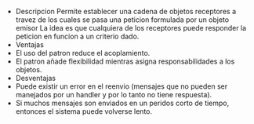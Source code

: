 * Descripcion
  Permite establecer una cadena de objetos receptores a travez de los cuales se pasa una peticion formulada por un objeto emisor
  La idea es que cualquiera de los receptores puede responder la peticion en funcion a un criterio dado.
 * Ventajas
 * El uso del patron reduce el acoplamiento.
 * El patron añade flexibilidad mientras asigna responsabilidades a los objetos.
 * Desventajas
 * Puede existir un error en el reenvio (mensajes que no pueden ser manejados por un handler y por lo tanto no tiene respuesta).
 * Si muchos mensajes son enviados en un peridos corto de tiempo, entonces el sistema puede volverse lento.
  
